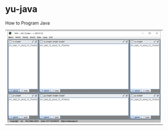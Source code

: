 # yu-java
How to Program Java

<table border="0">
  <tr>
    <td><a><href=https://yu-2023.github.io/yu-java><img src="screen/JAV_10_tabs.jpg"></a></td>
  </tr>
</table>
